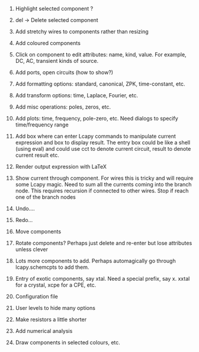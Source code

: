1. Highlight selected component ?

2. del -> Delete selected component

3. Add stretchy wires to components rather than resizing

4. Add coloured components

5. Click on component to edit attributes: name, kind, value.  For
example, DC, AC, transient kinds of source.

6. Add ports, open circuits (how to show?)

7. Add formatting options: standard, canonical, ZPK, time-constant, etc.

8. Add transform options: time, Laplace, Fourier, etc.

9. Add misc operations: poles, zeros, etc.

10. Add plots: time, frequency, pole-zero, etc.  Need dialogs to
specify time/frequency range

11. Add box where can enter Lcapy commands to manipulate current
expression and box to display result.  The entry box could be like a
shell (using eval) and could use cct to denote current circuit, result
to denote current result etc.

12. Render output expression with LaTeX

13. Show current through component.  For wires this is tricky and will
require some Lcapy magic.  Need to sum all the currents coming into
the branch node.  This requires recursion if connected to other wires.
Stop if reach one of the branch nodes

14. Undo....

15. Redo...

16. Move components

17. Rotate components?  Perhaps just delete and re-enter but lose
attributes unless clever

18. Lots more components to add.  Perhaps automagically go through
    lcapy.schemcpts to add them.

19. Entry of exotic components, say xtal.  Need a special prefix, say x.
xxtal for a crystal, xcpe for a CPE, etc.

20. Configuration file

21. User levels to hide many options

22. Make resistors a little shorter

23. Add numerical analysis

24. Draw components in selected colours, etc.
